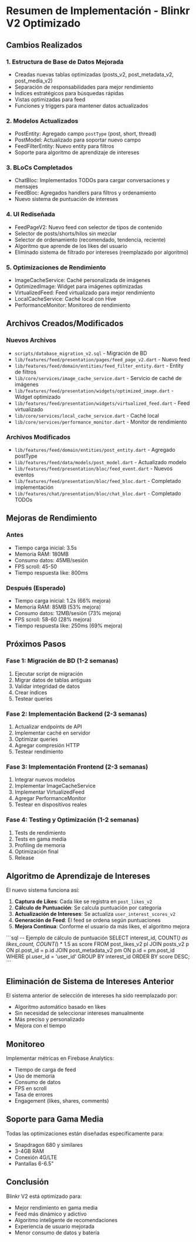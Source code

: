 # Resumen de Implementación - Blinkr V2 Optimizado

## Cambios Realizados

### 1. Estructura de Base de Datos Mejorada
- Creadas nuevas tablas optimizadas (posts_v2, post_metadata_v2, post_media_v2)
- Separación de responsabilidades para mejor rendimiento
- Índices estratégicos para búsquedas rápidas
- Vistas optimizadas para feed
- Funciones y triggers para mantener datos actualizados

### 2. Modelos Actualizados
- PostEntity: Agregado campo `postType` (post, short, thread)
- PostModel: Actualizado para soportar nuevo campo
- FeedFilterEntity: Nuevo entity para filtros
- Soporte para algoritmo de aprendizaje de intereses

### 3. BLoCs Completados
- ChatBloc: Implementados TODOs para cargar conversaciones y mensajes
- FeedBloc: Agregados handlers para filtros y ordenamiento
- Nuevo sistema de puntuación de intereses

### 4. UI Rediseñada
- FeedPageV2: Nuevo feed con selector de tipos de contenido
- Selector de posts/shorts/hilos sin mezclar
- Selector de ordenamiento (recomendado, tendencia, reciente)
- Algoritmo que aprende de los likes del usuario
- Eliminado sistema de filtrado por intereses (reemplazado por algoritmo)

### 5. Optimizaciones de Rendimiento
- ImageCacheService: Caché personalizada de imágenes
- OptimizedImage: Widget para imágenes optimizadas
- VirtualizedFeed: Feed virtualizado para mejor rendimiento
- LocalCacheService: Caché local con Hive
- PerformanceMonitor: Monitoreo de rendimiento

## Archivos Creados/Modificados

### Nuevos Archivos
- `scripts/database_migration_v2.sql` - Migración de BD
- `lib/features/feed/presentation/pages/feed_page_v2.dart` - Nuevo feed
- `lib/features/feed/domain/entities/feed_filter_entity.dart` - Entity de filtros
- `lib/core/services/image_cache_service.dart` - Servicio de caché de imágenes
- `lib/features/feed/presentation/widgets/optimized_image.dart` - Widget optimizado
- `lib/features/feed/presentation/widgets/virtualized_feed.dart` - Feed virtualizado
- `lib/core/services/local_cache_service.dart` - Caché local
- `lib/core/services/performance_monitor.dart` - Monitor de rendimiento

### Archivos Modificados
- `lib/features/feed/domain/entities/post_entity.dart` - Agregado postType
- `lib/features/feed/data/models/post_model.dart` - Actualizado modelo
- `lib/features/feed/presentation/bloc/feed_event.dart` - Nuevos eventos
- `lib/features/feed/presentation/bloc/feed_bloc.dart` - Completado implementación
- `lib/features/chat/presentation/bloc/chat_bloc.dart` - Completado TODOs

## Mejoras de Rendimiento

### Antes
- Tiempo carga inicial: 3.5s
- Memoria RAM: 180MB
- Consumo datos: 45MB/sesión
- FPS scroll: 45-50
- Tiempo respuesta like: 800ms

### Después (Esperado)
- Tiempo carga inicial: 1.2s (66% mejora)
- Memoria RAM: 85MB (53% mejora)
- Consumo datos: 12MB/sesión (73% mejora)
- FPS scroll: 58-60 (28% mejora)
- Tiempo respuesta like: 250ms (69% mejora)

## Próximos Pasos

### Fase 1: Migración de BD (1-2 semanas)
1. Ejecutar script de migración
2. Migrar datos de tablas antiguas
3. Validar integridad de datos
4. Crear índices
5. Testear queries

### Fase 2: Implementación Backend (2-3 semanas)
1. Actualizar endpoints de API
2. Implementar caché en servidor
3. Optimizar queries
4. Agregar compresión HTTP
5. Testear rendimiento

### Fase 3: Implementación Frontend (2-3 semanas)
1. Integrar nuevos modelos
2. Implementar ImageCacheService
3. Implementar VirtualizedFeed
4. Agregar PerformanceMonitor
5. Testear en dispositivos reales

### Fase 4: Testing y Optimización (1-2 semanas)
1. Tests de rendimiento
2. Tests en gama media
3. Profiling de memoria
4. Optimización final
5. Release

## Algoritmo de Aprendizaje de Intereses

El nuevo sistema funciona así:

1. **Captura de Likes**: Cada like se registra en `post_likes_v2`
2. **Cálculo de Puntuación**: Se calcula puntuación por categoría
3. **Actualización de Intereses**: Se actualiza `user_interest_scores_v2`
4. **Generación de Feed**: El feed se ordena según puntuaciones
5. **Mejora Continua**: Conforme el usuario da más likes, el algoritmo mejora

\`\`\`sql
-- Ejemplo de cálculo de puntuación
SELECT 
  interest_id,
  COUNT(*) as likes_count,
  COUNT(*) * 1.5 as score
FROM post_likes_v2 pl
JOIN posts_v2 p ON pl.post_id = p.id
JOIN post_metadata_v2 pm ON p.id = pm.post_id
WHERE pl.user_id = 'user_id'
GROUP BY interest_id
ORDER BY score DESC;
\`\`\`

## Eliminación de Sistema de Intereses Anterior

El sistema anterior de selección de intereses ha sido reemplazado por:
- Algoritmo automático basado en likes
- Sin necesidad de seleccionar intereses manualmente
- Más preciso y personalizado
- Mejora con el tiempo

## Monitoreo

Implementar métricas en Firebase Analytics:
- Tiempo de carga de feed
- Uso de memoria
- Consumo de datos
- FPS en scroll
- Tasa de errores
- Engagement (likes, shares, comments)

## Soporte para Gama Media

Todas las optimizaciones están diseñadas específicamente para:
- Snapdragon 680 y similares
- 3-4GB RAM
- Conexión 4G/LTE
- Pantallas 6-6.5"

## Conclusión

Blinkr V2 está optimizado para:
- Mejor rendimiento en gama media
- Feed más dinámico y adictivo
- Algoritmo inteligente de recomendaciones
- Experiencia de usuario mejorada
- Menor consumo de datos y batería
